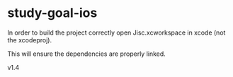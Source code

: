 # study-goal-ios

In order to build the project correctly open Jisc.xcworkspace in xcode (not the xcodeproj).

This will ensure the dependencies are properly linked.

v1.4
